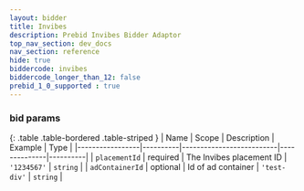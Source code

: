 ```yaml
---
layout: bidder
title: Invibes
description: Prebid Invibes Bidder Adaptor
top_nav_section: dev_docs
nav_section: reference
hide: true
biddercode: invibes
biddercode_longer_than_12: false
prebid_1_0_supported : true
---
```


### bid params

{: .table .table-bordered .table-striped }
| Name            | Scope    | Description              | Example      | Type     |
|-----------------|----------|--------------------------|--------------|----------|
| `placementId`   | required | The Invibes placement ID | `'1234567'`  | `string` |
| `adContainerId` | optional | Id of ad container       | `'test-div'` | `string` |
